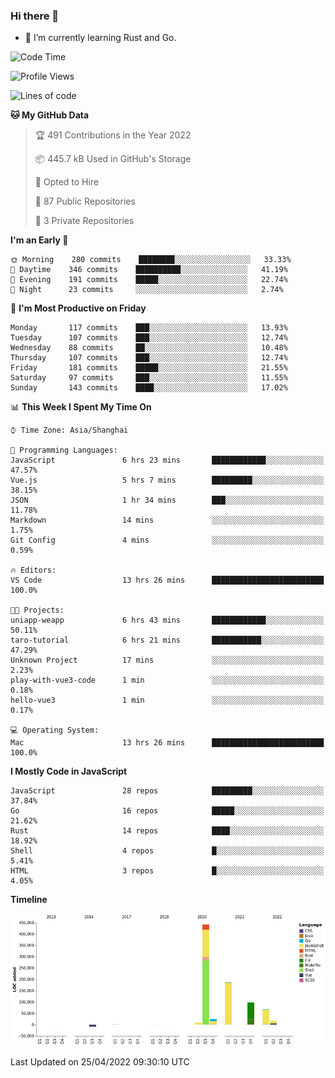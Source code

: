 ### Hi there 👋

- 🌱 I’m currently learning Rust and Go.

<!--START_SECTION:waka-->
![Code Time](http://img.shields.io/badge/Code%20Time-345%20hrs%2027%20mins-blue)

![Profile Views](http://img.shields.io/badge/Profile%20Views-5-blue)

![Lines of code](https://img.shields.io/badge/From%20Hello%20World%20I%27ve%20Written-844%20Thousand%20lines%20of%20code-blue)

**🐱 My GitHub Data** 

> 🏆 491 Contributions in the Year 2022
 > 
> 📦 445.7 kB Used in GitHub's Storage 
 > 
> 💼 Opted to Hire
 > 
> 📜 87 Public Repositories 
 > 
> 🔑 3 Private Repositories  
 > 
**I'm an Early 🐤** 

```text
🌞 Morning    280 commits    ████████░░░░░░░░░░░░░░░░░   33.33% 
🌆 Daytime    346 commits    ██████████░░░░░░░░░░░░░░░   41.19% 
🌃 Evening    191 commits    █████░░░░░░░░░░░░░░░░░░░░   22.74% 
🌙 Night      23 commits     ░░░░░░░░░░░░░░░░░░░░░░░░░   2.74%

```
📅 **I'm Most Productive on Friday** 

```text
Monday       117 commits    ███░░░░░░░░░░░░░░░░░░░░░░   13.93% 
Tuesday      107 commits    ███░░░░░░░░░░░░░░░░░░░░░░   12.74% 
Wednesday    88 commits     ██░░░░░░░░░░░░░░░░░░░░░░░   10.48% 
Thursday     107 commits    ███░░░░░░░░░░░░░░░░░░░░░░   12.74% 
Friday       181 commits    █████░░░░░░░░░░░░░░░░░░░░   21.55% 
Saturday     97 commits     ███░░░░░░░░░░░░░░░░░░░░░░   11.55% 
Sunday       143 commits    ████░░░░░░░░░░░░░░░░░░░░░   17.02%

```


📊 **This Week I Spent My Time On** 

```text
⌚︎ Time Zone: Asia/Shanghai

💬 Programming Languages: 
JavaScript               6 hrs 23 mins       ████████████░░░░░░░░░░░░░   47.57% 
Vue.js                   5 hrs 7 mins        █████████░░░░░░░░░░░░░░░░   38.15% 
JSON                     1 hr 34 mins        ███░░░░░░░░░░░░░░░░░░░░░░   11.78% 
Markdown                 14 mins             ░░░░░░░░░░░░░░░░░░░░░░░░░   1.75% 
Git Config               4 mins              ░░░░░░░░░░░░░░░░░░░░░░░░░   0.59%

🔥 Editors: 
VS Code                  13 hrs 26 mins      █████████████████████████   100.0%

🐱‍💻 Projects: 
uniapp-weapp             6 hrs 43 mins       ████████████░░░░░░░░░░░░░   50.11% 
taro-tutorial            6 hrs 21 mins       ███████████░░░░░░░░░░░░░░   47.29% 
Unknown Project          17 mins             ░░░░░░░░░░░░░░░░░░░░░░░░░   2.23% 
play-with-vue3-code      1 min               ░░░░░░░░░░░░░░░░░░░░░░░░░   0.18% 
hello-vue3               1 min               ░░░░░░░░░░░░░░░░░░░░░░░░░   0.17%

💻 Operating System: 
Mac                      13 hrs 26 mins      █████████████████████████   100.0%

```

**I Mostly Code in JavaScript** 

```text
JavaScript               28 repos            █████████░░░░░░░░░░░░░░░░   37.84% 
Go                       16 repos            █████░░░░░░░░░░░░░░░░░░░░   21.62% 
Rust                     14 repos            ████░░░░░░░░░░░░░░░░░░░░░   18.92% 
Shell                    4 repos             █░░░░░░░░░░░░░░░░░░░░░░░░   5.41% 
HTML                     3 repos             █░░░░░░░░░░░░░░░░░░░░░░░░   4.05%

```


**Timeline**

![Chart not found](https://raw.githubusercontent.com/elton/elton/main/charts/bar_graph.png) 


 Last Updated on 25/04/2022 09:30:10 UTC
<!--END_SECTION:waka-->

<!--
**elton/elton** is a ✨ _special_ ✨ repository because its `README.md` (this file) appears on your GitHub profile.

Here are some ideas to get you started:

- 🔭 I’m currently working on ...
- 🌱 I’m currently learning ...
- 👯 I’m looking to collaborate on ...
- 🤔 I’m looking for help with ...
- 💬 Ask me about ...
- 📫 How to reach me: ...
- 😄 Pronouns: ...
- ⚡ Fun fact: ...
-->
